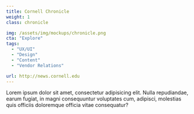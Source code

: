 ```yaml
---
title: Cornell Chronicle
weight: 1
class: chronicle

img: /assets/img/mockups/chronicle.png
cta: "Explore"
tags:
  - "UX/UI"
  - "Design"
  - "Content"
  - "Vendor Relations"

url: http://news.cornell.edu
---
```


Lorem ipsum dolor sit amet, consectetur adipisicing elit. Nulla repudiandae, earum fugiat, in magni consequuntur voluptates cum, adipisci, molestias quis officiis doloremque officia vitae consequatur?